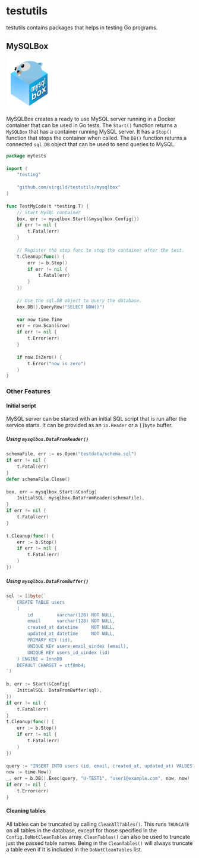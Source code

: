 # testutils

testutils contains packages that helps in testing Go programs.

## MySQLBox

![MySQLBox logo](https://github.com/virgild/testutils/blob/main/static/logo.png?raw=true)

MySQLBox creates a ready to use MySQL server running in a Docker container that can be
used in Go tests. The `Start()` function returns a `MySQLBox` that has a container running MySQL server. 
It has a `Stop()` function that stops the container when called. The `DB()` function returns a connected 
`sql.DB` object that can be used to send queries to MySQL. 

```go
package mytests

import (
	"testing"

	"github.com/virgild/testutils/mysqlbox"
)

func TestMyCode(t *testing.T) {
	// Start MySQL container
	box, err := mysqlbox.Start(&mysqlbox.Config{})
	if err != nil {
	    t.Fatal(err)
	}

	// Register the stop func to stop the container after the test.
	t.Cleanup(func() {
	    err := b.Stop()
	    if err != nil {
	        t.Fatal(err)
	    }
	})
	
	// Use the sql.DB object to query the database.
	box.DB().QueryRow("SELECT NOW()")
	
	var now time.Time
	err = row.Scan(&row)
	if err != nil {
	    t.Error(err)
	}
	
	if now.IsZero() {
	    t.Error("now is zero")
	}
}
```

### Other Features

#### Initial script

MySQL server can be started with an initial SQL script that is run after the service starts. It can be provided as an `io.Reader` or a `[]byte` buffer.

##### Using `mysqlbox.DataFromReader()`

```go
schemaFile, err := os.Open("testdata/schema.sql")
if err != nil {
    t.Fatal(err)
}
defer schemaFile.Close()

box, err = mysqlbox.Start(&Config{
    InitialSQL: mysqlbox.DataFromReader(schemaFile),
}
if err != nil {
    t.Fatal(err)
}

t.Cleanup(func() {
    err := b.Stop()
    if err != nil {
        t.Fatal(err)
    }
})
```

##### Using `mysqlbox.DataFromBuffer()`

```go
sql := []byte(`
	CREATE TABLE users
	(
		id         varchar(128) NOT NULL,
		email      varchar(128) NOT NULL,
		created_at datetime     NOT NULL,
		updated_at datetime     NOT NULL,
		PRIMARY KEY (id),
		UNIQUE KEY users_email_uindex (email),
		UNIQUE KEY users_id_uindex (id)
	) ENGINE = InnoDB
	DEFAULT CHARSET = utf8mb4;
`)

b, err := Start(&Config{
	InitialSQL: DataFromBuffer(sql),
})
if err != nil {
	t.Fatal(err)
}
t.Cleanup(func() {
	err := b.Stop()
	if err != nil {
		t.Fatal(err)
	}
})

query := "INSERT INTO users (id, email, created_at, updated_at) VALUES (?, ?, ?, ?)"
now := time.Now()
_, err = b.DB().Exec(query, "U-TEST1", "user1@example.com", now, now)
if err != nil {
	t.Error(err)
}
```

#### Cleaning tables

All tables can be truncated by calling `CleanAllTables()`. This runs `TRUNCATE` on all tables in the database, except for those specified in the `Config.DoNotCleanTables` array. `CleanTables()` can also be used to truncate just the passed table names. Being in the `CleanTables()` will always truncate a table even if it is included in the `DoNotCleanTables` list.